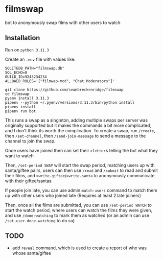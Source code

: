 # filmswap

bot to anonymously swap films with other users to watch

## Installation

Run on `python 3.11.3`

Create an `.env` file with values like:

```
SQLITEDB_PATH="filmswap.db"
SQL_ECHO=0
GUILD_ID=9243234234
ALLOWED_ROLES='["filmwap-mod", "Chat Moderators"]'
```

```
git clone https://github.com/seanbreckenridge/filmswap
cd filmswap
pyenv install 3.11.3
pipenv --python ~/.pyenv/versions/3.11.3/bin/python install
pipenv install
pipenv run bot
```

This runs a swap as a singleton, adding multiple swaps per server was originally supported but it makes the commands a bit more complicated, and I don't think its worth the complication.
To create a swap, run `/create`, then `/set-channel`, then `/send-join-message` to send a message to the channel to join the swap.

Once users have joined then can set their `>letter`s telling the bot what they want to watch

Then, `/set-period SWAP` will start the swap period, matching users up with santa/giftee pairs, users can then use `/read` and `/submit` to read and submit their films, and `>write-giftee`/`>write-santa` to anonymously communicate with their giftee/santas

If people join late, you can use admin `match-users` command to match them up with other users who joined late (Requires at least 2 late joiners)

Then, once all the films are submitted, you can use `/set-period WATCH` to start the watch period, where users can watch the films they were given, and use `/done-watching` to mark them as watched (or an admin can use `/set-user-done-watching` to do so)

## TODO

- add `reveal` command, which is used to create a report of who was whose santa/giftee
